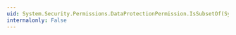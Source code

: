 ```yaml
---
uid: System.Security.Permissions.DataProtectionPermission.IsSubsetOf(System.Security.IPermission)
internalonly: False
---
```

